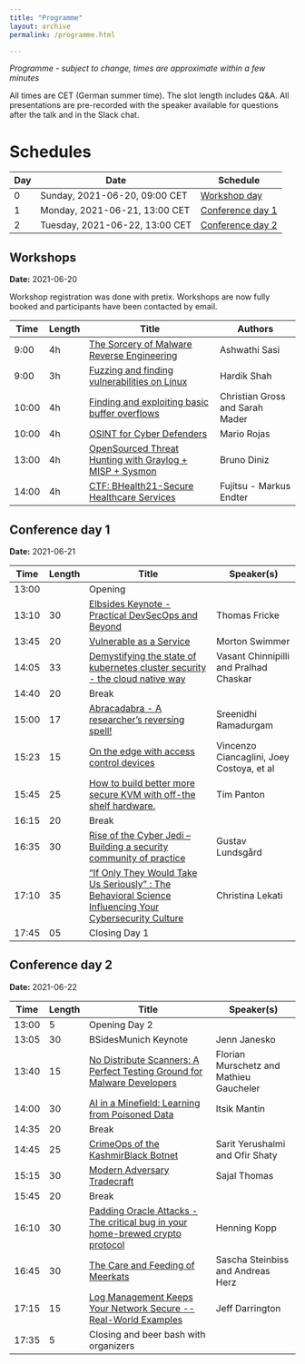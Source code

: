 ```yaml
---
title: "Programme"
layout: archive
permalink: /programme.html

---
```


_Programme - subject to change, times are approximate within a few minutes_

All times are CET (German summer time). The slot length includes Q&A. All presentations are pre-recorded with the speaker available for questions after the talk and in the Slack chat.

# Schedules

| Day | Date | Schedule
|-----|------|------
| 0   | Sunday,  2021-06-20, 09:00 CET | [Workshop day](#workshops)
| 1   | Monday,  2021-06-21, 13:00 CET | [Conference day 1](#conference-day-1)
| 2   | Tuesday, 2021-06-22, 13:00 CET | [Conference day 2](#conference-day-2)


## Workshops
**Date:** 2021-06-20

Workshop registration was done with pretix. Workshops are now fully booked and participants have been contacted by email.

| Time  | Length | Title                   | Authors       
|-------|--------|-------------------------|---------------
|  9:00 | 4h     | [The Sorcery of Malware Reverse Engineering](/workshop-reversing.html)    | Ashwathi Sasi
|  9:00 | 3h     | [Fuzzing and finding vulnerabilities on Linux](/workshop-fuzzing.html) | Hardik Shah
| 10:00 | 4h     | [Finding and exploiting basic buffer overflows](/workshop-buffer-overflows.html)       | Christian Gross and Sarah Mader 
| 10:00 | 4h     | [OSINT for Cyber Defenders](/workshop-osint.html)   | Mario Rojas
| 13:00 | 4h     | [OpenSourced Threat Hunting with Graylog + MISP + Sysmon](/workshop-threat-hunting.html) | Bruno Diniz
| 14:00 | 4h     | [CTF: BHealth21-Secure Healthcare Services](/ctf-health.html) | Fujitsu - Markus Endter


## Conference day 1
**Date:** 2021-06-21

| Time  | Length | Title                   | Speaker(s)       
|-------|--------|-------------------------|---------------
| 13:00 |        | Opening
| 13:10 | 30     | [Elbsides Keynote - Practical DevSecOps and Beyond](/keynote-elbsides.html)       | Thomas Fricke 
| 13:45 | 20     | [Vulnerable as a Service](/swimmer.html)   | Morton Swimmer               
| 14:05 | 33     | [Demystifying the state of kubernetes cluster security - the cloud native way](/chinnipilli.html)    | Vasant Chinnipilli and Pralhad Chaskar
| 14:40 | 20     | Break
| 15:00 | 17     | [Abracadabra - A researcher’s reversing spell!](/sreenidhi.html) | Sreenidhi Ramadurgam
| 15:23 | 15     | [On the edge with access control devices](/vincenzo.html) |Vincenzo Ciancaglini, Joey Costoya, et al
| 15:45 | 25     | [How to build better more secure KVM with off-the shelf hardware.](/timpanton.html)	| Tim Panton
| 16:15 | 20     | Break
| 16:35 | 30     | [Rise of the Cyber Jedi – Building a security community of practice](/gustav.html) | Gustav Lundsgård
| 17:10 | 35     | [“If Only They Would Take Us Seriously” : The Behavioral Science Influencing Your Cybersecurity Culture](/lekati.html) |Christina Lekati
| 17:45 | 05     | Closing Day 1



## Conference day 2
**Date:** 2021-06-22

| Time	| Length | Title | Speaker(s)
|-------|--------|-------|--------
| 13:00 | 5      | Opening Day 2
| 13:05 | 30	 | BSidesMunich Keynote	| Jenn Janesko
| 13:40 | 15     | [No Distribute Scanners: A Perfect Testing Ground for Malware Developers](/gaucheler.html)   | Florian Murschetz and Mathieu Gaucheler
| 14:00 | 30	 | [AI in a Minefield: Learning from Poisoned Data](/mantin.html) | Itsik Mantin
| 14:35 | 20     | Break				
| 14:45 | 25     | [CrimeOps of the KashmirBlack Botnet](/yerushalmi.html)	| Sarit Yerushalmi and Ofir Shaty
| 15:15 | 30     | [Modern Adversary Tradecraft](/sajal.html) | Sajal Thomas
| 15:45 | 20     | Break
| 16:10 | 30     | [Padding Oracle Attacks - The critical bug in your home-brewed crypto protocol](/henning.html) | Henning Kopp
| 16:45 | 30     | [The Care and Feeding of Meerkats](/steinbiss.html) | Sascha Steinbiss and Andreas Herz
| 17:15 | 15     | [Log Management Keeps Your Network Secure -- Real-World Examples](/jeff.html) | Jeff Darrington
| 17:35 | 5      | Closing and beer bash with organizers


